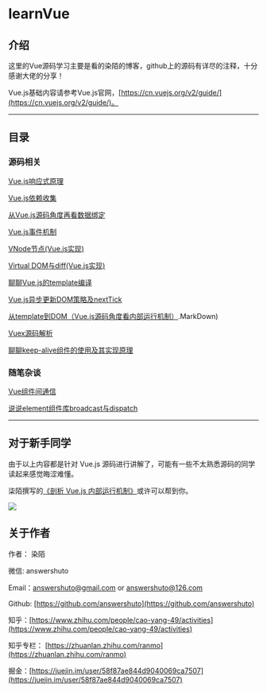 # learnVue

## 介绍

这里的Vue源码学习主要是看的染陌的博客，github上的源码有详尽的注释，十分感谢大佬的分享！

Vue.js基础内容请参考Vue.js官网，[https://cn.vuejs.org/v2/guide/](https://cn.vuejs.org/v2/guide/)。

---

## 目录

### 源码相关

[Vue.js响应式原理](https://github.com/answershuto/learnVue/blob/master/docs/%E5%93%8D%E5%BA%94%E5%BC%8F%E5%8E%9F%E7%90%86.MarkDown)

[Vue.js依赖收集](https://github.com/answershuto/learnVue/blob/master/docs/%E4%BE%9D%E8%B5%96%E6%94%B6%E9%9B%86.MarkDown)

[从Vue.js源码角度再看数据绑定](https://github.com/answershuto/learnVue/blob/master/docs/%E4%BB%8E%E6%BA%90%E7%A0%81%E8%A7%92%E5%BA%A6%E5%86%8D%E7%9C%8B%E6%95%B0%E6%8D%AE%E7%BB%91%E5%AE%9A.MarkDown)

[Vue.js事件机制](https://github.com/answershuto/learnVue/blob/master/docs/Vue%E4%BA%8B%E4%BB%B6%E6%9C%BA%E5%88%B6.MarkDown)

[VNode节点(Vue.js实现)](https://github.com/answershuto/learnVue/blob/master/docs/VNode%E8%8A%82%E7%82%B9.MarkDown)

[Virtual DOM与diff(Vue.js实现)](https://github.com/answershuto/learnVue/blob/master/docs/VirtualDOM%E4%B8%8Ediff(Vue%E5%AE%9E%E7%8E%B0).MarkDown)

[聊聊Vue.js的template编译](https://github.com/answershuto/learnVue/blob/master/docs/%E8%81%8A%E8%81%8AVue%E7%9A%84template%E7%BC%96%E8%AF%91.MarkDown)

[Vue.js异步更新DOM策略及nextTick](https://github.com/answershuto/learnVue/blob/master/docs/Vue.js%E5%BC%82%E6%AD%A5%E6%9B%B4%E6%96%B0DOM%E7%AD%96%E7%95%A5%E5%8F%8AnextTick.MarkDown)

[从template到DOM（Vue.js源码角度看内部运行机制）](https://github.com/answershuto/learnVue/blob/master/docs/%E4%BB%8Etemplate%E5%88%B0DOM(Vue.js%E6%BA%90%E7%A0%81%E8%A7%92%E5%BA%A6%E7%9C%8B%E5%86%85%E9%83%A8%E8%BF%90%E8%A1%8C%E6%9C%BA%E5%88%B6).MarkDown).MarkDown)

[Vuex源码解析](https://github.com/answershuto/learnVue/blob/master/docs/Vuex%E6%BA%90%E7%A0%81%E8%A7%A3%E6%9E%90.MarkDown)

[聊聊keep-alive组件的使用及其实现原理](https://github.com/answershuto/learnVue/blob/master/docs/%E8%81%8A%E8%81%8Akeep-alive%E7%BB%84%E4%BB%B6%E7%9A%84%E4%BD%BF%E7%94%A8%E5%8F%8A%E5%85%B6%E5%AE%9E%E7%8E%B0%E5%8E%9F%E7%90%86.MarkDown)

### 随笔杂谈

[Vue组件间通信](https://github.com/answershuto/learnVue/blob/master/docs/Vue%E7%BB%84%E4%BB%B6%E9%97%B4%E9%80%9A%E4%BF%A1.MarkDown)

[说说element组件库broadcast与dispatch](https://github.com/answershuto/learnVue/blob/master/docs/%E8%AF%B4%E8%AF%B4element%E7%BB%84%E4%BB%B6%E5%BA%93broadcast%E4%B8%8Edispatch.MarkDown)

---

## 对于新手同学

由于以上内容都是针对 Vue.js 源码进行讲解了，可能有一些不太熟悉源码的同学读起来感觉晦涩难懂。

柒陌撰写的[《剖析 Vue.js 内部运行机制》](https://juejin.im/book/5a36661851882538e2259c0f)或许可以帮到你。

![](https://i.loli.net/2018/04/01/5ac0836626d86.jpg)

## 关于作者

作者： 染陌

微信: answershuto

Email：answershuto@gmail.com or answershuto@126.com

Github: [https://github.com/answershuto](https://github.com/answershuto)

知乎：[https://www.zhihu.com/people/cao-yang-49/activities](https://www.zhihu.com/people/cao-yang-49/activities)

知乎专栏： [https://zhuanlan.zhihu.com/ranmo](https://zhuanlan.zhihu.com/ranmo)

掘金：[https://juejin.im/user/58f87ae844d9040069ca7507](https://juejin.im/user/58f87ae844d9040069ca7507)
